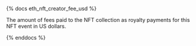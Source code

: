 {% docs eth_nft_creator_fee_usd %}

The amount of fees paid to the NFT collection as royalty payments for this NFT event in US dollars. 

{% enddocs %}